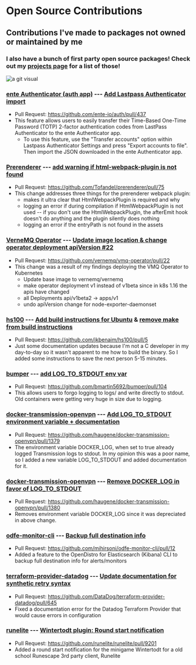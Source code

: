 # Open Source Contributions

## Contributions I've made to packages not owned or maintained by me
### I also have a bunch of first party open source packages! Check out my [projects page](/projects) for a list of those!
![a git visual](~content/open-source/git.png)

### [ente Authenticator (auth app)](https://github.com/ente-io/auth/) --- [Add Lastpass Authenticator import](https://github.com/ente-io/auth/commit/1f42338c2ac1010908bff97b457693ab9f1db501)
- Pull Request: https://github.com/ente-io/auth/pull/437
- This feature allows users to easily transfer their Time-Based One-Time Password (TOTP) 2-factor authentication codes from LastPass Authenticator to the ente Authenticator app.
  - To use this feature, use the "Transfer accounts" option within Lastpass Authenticator Settings and press "Export accounts to file". Then import the JSON downloaded in the ente Authenticator app.

### [Prerenderer](https://github.com/Tofandel/prerenderer/) --- [add warning if html-webpack-plugin is not found](https://github.com/Tofandel/prerenderer/commit/410ae86a6ffb1022a3706877dbf2408ba9f87a50)
- Pull Request: https://github.com/Tofandel/prerenderer/pull/75
- This change addresses three things for the prerenderer webpack plugin:
    - makes it ultra clear that HtmlWebpackPlugin is required and why
    - logging an error if during compilation if HtmlWebpackPlugin is not used -- if you don't use the HtmlWebpackPlugin, the afterEmit hook doesn't do anything and the plugin silently does nothing
    - logging an error if the entryPath is not found in the assets

### [VerneMQ Operator](https://github.com/vernemq/vmq-operator) --- [Update image location & change operator deployment apiVersion #22](https://github.com/vernemq/vmq-operator/commit/37f75f8fba0fee1435f5699c0accc39743065b14)
- Pull Request: https://github.com/vernemq/vmq-operator/pull/22
- This change was a result of my findings deploying the VMQ Operator to Kubernetes
    - Update base image to vernemq/vernemq
    - make operator deployment v1 instead of v1beta since in k8s 1.16 the apis have changed
    - all Deployments api/v1beta2 -> apps/v1
    - undo apiVersion change for node-exporter-daemonset 

### [hs100](https://github.com/jkbenaim/hs100) --- [Add build instructions for Ubuntu](https://github.com/jkbenaim/hs100/commit/ee2c7de86ba01b0ba27649265647a3f9f761c898) & [remove make from build instructions](https://github.com/jkbenaim/hs100/commit/75e80d3b6ea31e92aba00b2fa3bb3c53f9c870e7)
- Pull Request: https://github.com/jkbenaim/hs100/pull/5
- Just some documentation updates because I'm not a C developer in my day-to-day so it wasn't apparent to me how to build the binary. So I added some instructions to save the next person 5-15 minutes.

### [bumper](https://github.com/bmartin5692/bumper) --- [add LOG_TO_STDOUT env var](https://github.com/bmartin5692/bumper/commit/436830cdd6ac039e6053bb402fc23186246ebc59)
- Pull Request: https://github.com/bmartin5692/bumper/pull/104 
- This allows users to forgo logging to logs/ and write directly to stdout. Old containers were getting very huge in size due to logging.

### [docker-transmission-openvpn](https://github.com/haugene/docker-transmission-openvpn/) --- [Add LOG_TO_STDOUT environment variable + documentation](https://github.com/haugene/docker-transmission-openvpn/commit/e3d27e8172fb50e1532f01a24420a34899285ae7)
- Pull Request: https://github.com/haugene/docker-transmission-openvpn/pull/1379
- The environment variable DOCKER_LOG, when set to true already logged Transmission logs to stdout. In my opinion this was a poor name, so I added a new variable LOG_TO_STDOUT and added documentation for it.

### [docker-transmission-openvpn](https://github.com/haugene/docker-transmission-openvpn/) --- [Remove DOCKER_LOG in favor of LOG_TO_STDOUT](https://github.com/haugene/docker-transmission-openvpn/commit/e0eaa0e643041a6639c6779f311010e8d21bd56a)
- Pull Request: https://github.com/haugene/docker-transmission-openvpn/pull/1380
- Removes environment variable DOCKER_LOG since it was depreciated in above change.

### [odfe-monitor-cli](https://github.com/mihirsoni/odfe-monitor-cli) --- [Backup full destination info](https://github.com/mihirsoni/odfe-monitor-cli/commit/65993f1526a883dbc4b5c97e3a8ab1d6c875ab23)
- Pull Request: https://github.com/mihirsoni/odfe-monitor-cli/pull/12
- Added a feature to the OpenDistro for Elasticsearch (Kibana) CLI to backup full destination info for alerts/monitors

### [terraform-provider-datadog](https://github.com/DataDog/terraform-provider-datadog/) --- [Update documentation for synthetic retry syntax](https://github.com/DataDog/terraform-provider-datadog/commit/b8fcdbc870de0f277ecf2245b5d8867cd6507b98)
- Pull Request: https://github.com/DataDog/terraform-provider-datadog/pull/645
- Fixed a documentation error for the Datadog Terraform Provider that would cause errors in configuration

### [runelite](https://github.com/runelite/runelite/) --- [Wintertodt plugin: Round start notification](https://github.com/runelite/runelite/commit/80f0000f894e817ceb0cf2f7c427b75f75ccb6d8)
- Pull Request: https://github.com/runelite/runelite/pull/9201
- Added a round start notification for the minigame Wintertodt for a old school Runescape 3rd party client, Runelite